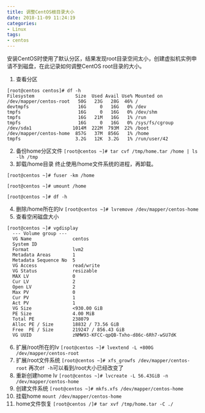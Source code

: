 ```yaml
---
title: 调整CentOS根目录大小
date: 2018-11-09 11:24:19
categories:
- Linux
tags:
- centos
---
```

安装CentOS时使用了默认分区，结果发现root目录空间太小，创建虚拟机实例申请不到磁盘，在此记录如何调整CentOS root目录的大小。
<!-- more -->

1. 查看分区
```
[root@centos centos]# df -h
Filesystem               Size  Used Avail Use% Mounted on
/dev/mapper/centos-root   50G   23G   28G  46% /
devtmpfs                  16G     0   16G   0% /dev
tmpfs                     16G     0   16G   0% /dev/shm
tmpfs                     16G   21M   16G   1% /run
tmpfs                     16G     0   16G   0% /sys/fs/cgroup
/dev/sda1               1014M  222M  793M  22% /boot
/dev/mapper/centos-home  857G   37M  856G   1% /home
tmpfs                    3.2G   12K  3.2G   1% /run/user/42
```
2. 备份home分区文件
`[root@centos ~]# tar cvf /tmp/home.tar /home | ls -lh /tmp`
3. 卸载/home目录
终止使用/home文件系统的进程，再卸载。
```
[root@centos ~]# fuser -km /home

[root@centos ~]# umount /home

[root@centos ~]# df -h
```
4. 删除/home所在的lv
`[root@centos ~]# lvremove /dev/mapper/centos-home`
5. 查看空闲磁盘大小
```
[root@centos ~]# vgdisplay 
  --- Volume group ---
  VG Name               centos
  System ID             
  Format                lvm2
  Metadata Areas        1
  Metadata Sequence No  5
  VG Access             read/write
  VG Status             resizable
  MAX LV                0
  Cur LV                2
  Open LV               2
  Max PV                0
  Cur PV                1
  Act PV                1
  VG Size               <930.00 GiB
  PE Size               4.00 MiB
  Total PE              238079
  Alloc PE / Size       18832 / 73.56 GiB
  Free  PE / Size       219247 / 856.43 GiB
  VG UUID               zNMW93-KFCC-qpQB-Txho-d86c-6Rh7-wSU7dK
```
6. 扩展/root所在的lv
`[root@centos ~]# lvextend -L +800G /dev/mapper/centos-root`
7. 扩展/root文件系统
`[root@centos ~]# xfs_growfs /dev/mapper/centos-root`
再次`df -h`可以看到/root大小已经改变了
8. 重新创建home lv
`[root@centos ~]# lvcreate -L 56.43GiB -n /dev/mapper/centos-home`
9. 创建文件系统
`[root@centos ~]# mkfs.xfs /dev/mapper/centos-home`
10. 挂载home
`mount /dev/mapper/centos-home`
11. home文件恢复
`[root@centos /]# tar xvf /tmp/home.tar -C ./`